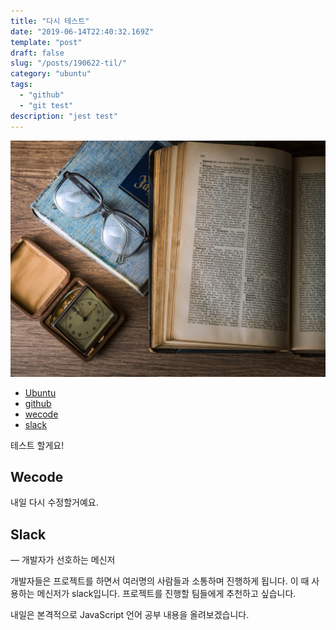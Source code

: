 ```yaml
---
title: "다시 테스트"
date: "2019-06-14T22:40:32.169Z"
template: "post"
draft: false
slug: "/posts/190622-til/"
category: "ubuntu"
tags:
  - "github"
  - "git test"
description: "jest test"
---
```


![](/media/image-1.jpg)

- [Ubuntu](https://ubuntu.com/)
- [github](https://github.com/)
- [wecode](https:https://wecode.co.kr/)
- [slack](https://slack.com/)

테스트 할게요!

## Wecode 

내일 다시 수정할거예요.

## Slack
— 개발자가 선호하는 메신저  

개발자들은 프로젝트를 하면서 여러명의 사람들과 소통하며 진행하게 됩니다.
이 때 사용하는 메신저가 slack입니다. 프로젝트를 진행할 팀들에게 추천하고 싶습니다.

내일은 본격적으로 JavaScript 언어 공부 내용을 올려보겠습니다.